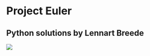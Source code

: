 # Project Euler 

## Python solutions by Lennart Breede

![](https://projecteuler.net/profile/lbreede.png)
